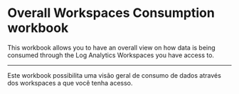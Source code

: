 # Overall Workspaces Consumption workbook

This workbook allows you to have an overall view on how data is being consumed through the Log Analytics Workspaces you have access to.

<hr>
Este workbook possibilita uma visão geral de consumo de dados através dos workspaces a que você tenha acesso.